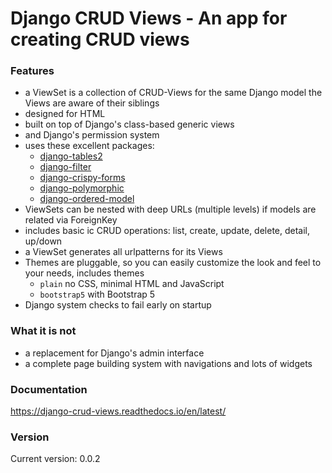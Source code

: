 # Django CRUD Views - An app for creating CRUD views

### Features

- a ViewSet is a collection of CRUD-Views for the same Django model the Views are aware of their siblings
- designed for HTML
- built on top of Django's class-based generic views
- and Django's permission system
- uses these excellent packages:
    - [django-tables2](https://django-tables2.readthedocs.io/en/latest/)
    - [django-filter](https://django-filter.readthedocs.io/en/stable/)
    - [django-crispy-forms](https://django-crispy-forms.readthedocs.io/en/latest/)
    - [django-polymorphic](https://django-polymorphic.readthedocs.io/en/stable/)
    - [django-ordered-model](https://github.com/django-ordered-model/django-ordered-model)
- ViewSets can be nested with deep URLs (multiple levels) if models are related via ForeignKey
- includes basic ic CRUD operations: list, create, update, delete, detail, up/down
- a ViewSet generates all urlpatterns for its Views
- Themes are pluggable, so you can easily customize the look and feel to your needs, includes themes
    - `plain` no CSS, minimal HTML and JavaScript
    - `bootstrap5` with Bootstrap 5
- Django system checks to fail early on startup

### What it is not

- a replacement for Django's admin interface
- a complete page building system with navigations and lots of widgets

### Documentation

https://django-crud-views.readthedocs.io/en/latest/

### Version

Current version: 0.0.2
